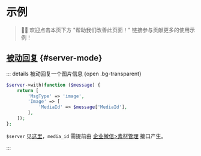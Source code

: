 # 示例

> 👏🏻 欢迎点击本页下方 "帮助我们改善此页面！" 链接参与贡献更多的使用示例！

## [被动回复](https://developer.work.weixin.qq.com/document/path/90241) {#server-mode}

::: details 被动回复一个图片信息 {open .bg-transparent}

```php
$server->with(function ($message) {
    return [
        'MsgType' => 'image',
        'Image' => [
            'MediaId' => $message['MediaId'],
        ],
    ]);
};
```

`$server` 见[这里](server)，`media_id` 需提前由 [企业微信>素材管理](https://developer.work.weixin.qq.com/document/path/91054) 接口产生。

:::
